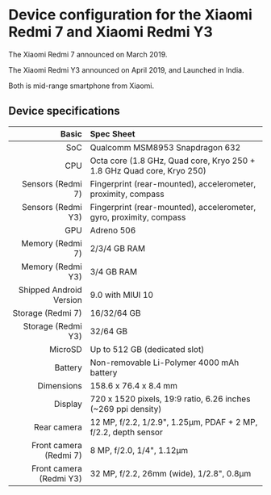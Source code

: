 Device configuration for the Xiaomi Redmi 7 and Xiaomi Redmi Y3
=========================================

The Xiaomi Redmi 7 announced on March 2019.

The Xiaomi Redmi Y3 announced on April 2019, and Launched in India.

Both is mid-range smartphone from Xiaomi.

## Device specifications

Basic | Spec Sheet
-------:|:-------------------------
SoC | Qualcomm MSM8953 Snapdragon 632
CPU | Octa core (1.8 GHz, Quad core, Kryo 250 + 1.8 GHz Quad core, Kryo 250)
Sensors (Redmi 7) | Fingerprint (rear-mounted), accelerometer, proximity, compass
Sensors (Redmi Y3) | Fingerprint (rear-mounted), accelerometer, gyro, proximity, compass
GPU | Adreno 506
Memory (Redmi 7) | 2/3/4 GB RAM
Memory (Redmi Y3) | 3/4 GB RAM
Shipped Android Version | 9.0 with MIUI 10
Storage (Redmi 7) | 16/32/64 GB
Storage (Redmi Y3) | 32/64 GB
MicroSD | Up to 512 GB (dedicated slot)
Battery | Non-removable Li-Polymer 4000 mAh battery
Dimensions | 158.6 x 76.4 x 8.4 mm
Display | 720 x 1520 pixels, 19:9 ratio, 6.26 inches (~269 ppi density)
Rear camera | 12 MP, f/2.2, 1/2.9", 1.25µm, PDAF + 2 MP, f/2.2, depth sensor
Front camera (Redmi 7) | 8 MP, f/2.0, 1/4", 1.12µm
Front camera (Redmi Y3) | 32 MP, f/2.2, 26mm (wide), 1/2.8", 0.8µm
